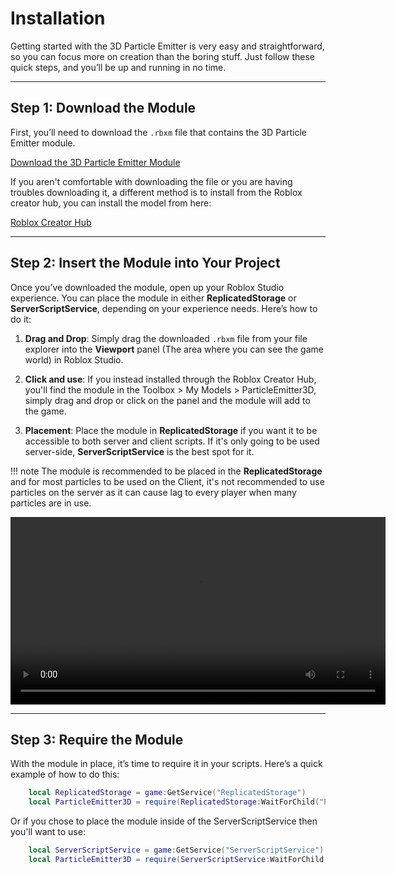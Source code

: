 # Installation

Getting started with the 3D Particle Emitter is very easy and straightforward, so you can focus more on creation than the boring stuff. Just follow these quick steps, and you’ll be up and running in no time.

---

## **Step 1: Download the Module**

First, you’ll need to download the `.rbxm` file that contains the 3D Particle Emitter module.

[Download the 3D Particle Emitter Module](downloads\ParticleEmitter3D.rbxm)

If you aren't comfortable with downloading the file or you are having troubles downloading it, a different method is to install from the Roblox creator hub, you can install the model from here: 

[Roblox Creator Hub](https://create.roblox.com/store/asset/18888338285/ParticleEmitter3D)

---

## **Step 2: Insert the Module into Your Project**

Once you’ve downloaded the module, open up your Roblox Studio experience. You can place the module in either **ReplicatedStorage** or **ServerScriptService**, depending on your experience needs. Here’s how to do it:

1. **Drag and Drop**: Simply drag the downloaded `.rbxm` file from your file explorer into the **Viewport** panel (The area where you can see the game world) in Roblox Studio.

2. **Click and use**: If you instead installed through the Roblox Creator Hub, you'll find the module in the Toolbox > My Models > ParticleEmitter3D, simply drag and drop or click on the panel and the module will add to the game.

3. **Placement**: Place the module in **ReplicatedStorage** if you want it to be accessible to both server and client scripts. If it's only going to be used server-side, **ServerScriptService** is the best spot for it.

!!! note
    The module is recommended to be placed in the **ReplicatedStorage** and for most particles to be used on the Client, it's not recommended to use particles on the server as it can cause lag to every player when many particles are in use.


<video width="600" controls>
  <source src="../../media/DragandDrop.mp4" type="video/mp4">
  Your browser does not support the video tag.
</video>

---

## **Step 3: Require the Module**

With the module in place, it’s time to require it in your scripts. Here’s a quick example of how to do this:

```lua
    local ReplicatedStorage = game:GetService("ReplicatedStorage")
    local ParticleEmitter3D = require(ReplicatedStorage:WaitForChild("ParticleEmitter3D"))
```
Or if you chose to place the module inside of the ServerScriptService then you'll want to use:
```lua
    local ServerScriptService = game:GetService("ServerScriptService")
    local ParticleEmitter3D = require(ServerScriptService:WaitForChild("ParticleEmitter3D"))
```
